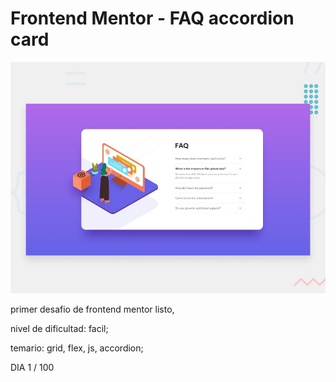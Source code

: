 # Frontend Mentor - FAQ accordion card

![Design preview for the FAQ accordion card coding challenge](./design/desktop-preview.jpg)


primer desafio de frontend mentor listo, 

nivel de dificultad: facil;

temario: grid, flex, js, accordion;

DIA 1 / 100